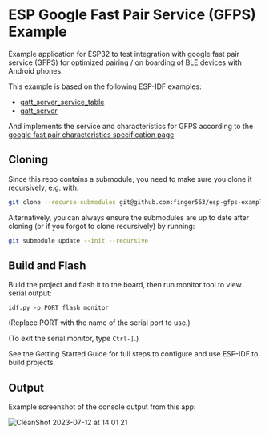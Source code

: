 # ESP Google Fast Pair Service (GFPS) Example

Example application for ESP32 to test integration with google fast pair service
(GFPS) for optimized pairing / on boarding of BLE devices with Android phones. 

This example is based on the following ESP-IDF examples:

- [gatt_server_service_table](https://github.com/espressif/esp-idf/tree/d2471b11e78fb0af612dfa045255ac7fe497bea8/examples/bluetooth/bluedroid/ble/gatt_server_service_table)
- [gatt_server](https://github.com/espressif/esp-idf/tree/d2471b11e7/examples/bluetooth/bluedroid/ble/gatt_server)

And implements the service and characteristics for GFPS according to the [google
fast pair characteristics specification
page](https://developers.google.com/nearby/fast-pair/specifications/characteristics)

## Cloning

Since this repo contains a submodule, you need to make sure you clone it
recursively, e.g. with:

``` sh
git clone --recurse-submodules git@github.com:finger563/esp-gfps-example
```

Alternatively, you can always ensure the submodules are up to date after cloning
(or if you forgot to clone recursively) by running:

``` sh
git submodule update --init --recursive
```

## Build and Flash

Build the project and flash it to the board, then run monitor tool to view serial output:

```
idf.py -p PORT flash monitor
```

(Replace PORT with the name of the serial port to use.)

(To exit the serial monitor, type ``Ctrl-]``.)

See the Getting Started Guide for full steps to configure and use ESP-IDF to build projects.

## Output

Example screenshot of the console output from this app:

![CleanShot 2023-07-12 at 14 01 21](https://github.com/esp-cpp/template/assets/213467/7f8abeae-121b-4679-86d8-7214a76f1b75)
